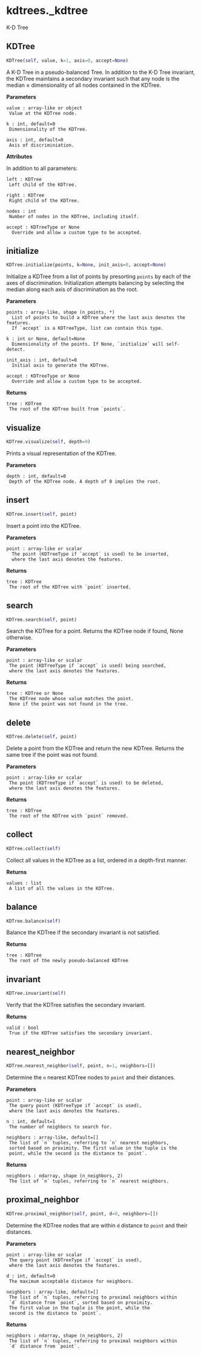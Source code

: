 # kdtrees._kdtree
K-D Tree
## KDTree
```python
KDTree(self, value, k=1, axis=0, accept=None)
```

A K-D Tree in a pseudo-balanced Tree.
In addition to the K-D Tree invariant, the KDTree maintains
a secondary invariant such that any node is the
median ± dimensionality of all nodes contained in the KDTree.

**Parameters**
```
value : array-like or object
 Value at the KDTree node.

k : int, default=0
 Dimensionality of the KDTree.

axis : int, default=0
 Axis of discriminiation.
```

**Attributes**

In addition to all parameters:
```
left : KDTree
 Left child of the KDTree.

right : KDTree
 Right child of the KDTree.

nodes : int
 Number of nodes in the KDTree, including itself.

accept : KDTreeType or None
  Override and allow a custom type to be accepted.
```

## initialize
```python
KDTree.initialize(points, k=None, init_axis=0, accept=None)
```

Initialize a KDTree from a list of points by presorting `points`
by each of the axes of discrimination. Initialization attempts
balancing by selecting the median along each axis of discrimination
as the root.

**Parameters**
```
points : array-like, shape (n_points, *)
  List of points to build a KDTree where the last axis denotes the features.
  If `accept` is a KDTreeType, list can contain this type.

k : int or None, default=None
  Dimensionality of the points. If None, `initialize` will self-detect.

init_axis : int, default=0
  Initial axis to generate the KDTree.

accept : KDTreeType or None
  Override and allow a custom type to be accepted.
```

**Returns**
```
tree : KDTree
 The root of the KDTree built from `points`.
```

## visualize
```python
KDTree.visualize(self, depth=0)
```

Prints a visual representation of the KDTree.

**Parameters**
```
depth : int, default=0
 Depth of the KDTree node. A depth of 0 implies the root.
```

## insert
```python
KDTree.insert(self, point)
```

Insert a point into the KDTree.

**Parameters**
```
point : array-like or scalar
  The point (KDTreeType if `accept` is used) to be inserted,
  where the last axis denotes the features.
```

**Returns**
```
tree : KDTree
 The root of the KDTree with `point` inserted.
```

## search
```python
KDTree.search(self, point)
```

Search the KDTree for a point.
Returns the KDTree node if found, None otherwise.

**Parameters**
```
point : array-like or scalar
 The point (KDTreeType if `accept` is used) being searched,
 where the last axis denotes the features.
```

**Returns**
```
tree : KDTree or None
 The KDTree node whose value matches the point.
 None if the point was not found in the tree.
```

## delete
```python
KDTree.delete(self, point)
```

Delete a point from the KDTree and return the new
KDTree. Returns the same tree if the point was not found.

**Parameters**
```
point : array-like or scalar
 The point (KDTreeType if `accept` is used) to be deleted,
 where the last axis denotes the features.
```

**Returns**
```
tree : KDTree
 The root of the KDTree with `point` removed.
```

## collect
```python
KDTree.collect(self)
```

Collect all values in the KDTree as a list,
ordered in a depth-first manner.

**Returns**
```
values : list
 A list of all the values in the KDTree.
```

## balance
```python
KDTree.balance(self)
```

Balance the KDTree if the secondary invariant is not satisfied.

**Returns**
```
tree : KDTree
 The root of the newly pseudo-balanced KDTree
```

## invariant
```python
KDTree.invariant(self)
```

Verify that the KDTree satisfies the secondary invariant.

**Returns**
```
valid : bool
 True if the KDTree satisfies the secondary invariant.
```

## nearest_neighbor
```python
KDTree.nearest_neighbor(self, point, n=1, neighbors=[])
```

Determine the `n` nearest KDTree nodes to `point` and their distances.

**Parameters**
```
point : array-like or scalar
 The query point (KDTreeType if `accept` is used),
 where the last axis denotes the features.

n : int, default=1
 The number of neighbors to search for.

neighbors : array-like, default=[]
 The list of `n` tuples, referring to `n` nearest neighbors,
 sorted based on proximity. The first value in the tuple is the
 point, while the second is the distance to `point`.
```

**Returns**
```
neighbors : ndarray, shape (n_neighbors, 2)
 The list of `n` tuples, referring to `n` nearest neighbors.
```

## proximal_neighbor
```python
KDTree.proximal_neighbor(self, point, d=0, neighbors=[])
```

Determine the KDTree nodes that are within `d` distance
to `point` and their distances.

**Parameters**
```
point : array-like or scalar
 The query point (KDTreeType if `accept` is used),
 where the last axis denotes the features.

d : int, default=0
 The maximum acceptable distance for neighbors.

neighbors : array-like, default=[]
 The list of `n` tuples, referring to proximal neighbors within
 `d` distance from `point`, sorted based on proximity.
 The first value in the tuple is the point, while the
 second is the distance to `point`.
```

**Returns**
```
neighbors : ndarray, shape (n_neighbors, 2)
 The list of `n` tuples, referring to proximal neighbors within
 `d` distance from `point`.
```
